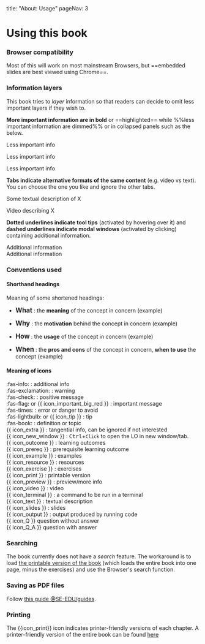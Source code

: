 <frontmatter>
title: "About: Usage"
pageNav: 3
</frontmatter>

<link rel="stylesheet" href="{{baseUrl}}/css/textbook.css">

<div class="website-content">

# Using this book

<div id="browsers">

### Browser compatibility

Most of this will work on most mainstream Browsers, but ==embedded slides are best viewed using Chrome==.

</div>
<div id="layers">

### Information layers

This book tries to _layer_ information so that readers can decide to omit less important layers if they wish to. 

**More important information are in bold** or ==highlighted== while %%less important information are dimmed%% or in collapsed panels such as the below.

<box>

<panel header="Some less important info in a minimized panel" minimized>

Less important info

</panel><p/>

<panel header="%%Some less important info in a boarder-less panel%%" type="seamless">

Less important info

</panel><p/>

<panel header="%%Some less important info in a panel%%">

Less important info

</panel><p/>

</box>


**Tabs indicate alternative formats of the same content** (e.g. video vs text). You can choose the one you like and ignore the other tabs. 

<box>

<tabs> 
  <tab header="{{ icon_text }}">
  
Some textual description of X

  </tab>
  <tab header="{{ icon_video }}">

Video describing X

  </tab>
</tabs>

</box>

**Dotted underlines indicate <popover content="some additional info">tool tips</popover>** (activated by hovering over it) and **dashed underlines indicate <trigger for="modal:modal-example" trigger="click">modal windows</trigger>** (activated by clicking) containing additional information.

<popover id="pop:tooltip-example" header="Tooltip Example" placement="top">
  <div slot="content">
    Additional information
  </div>
</popover>

<modal header="Modal Example" id="modal:modal-example">
  Additional information
</modal>

</div>
<div id="conventions">

### Conventions used

#### Shorthand headings

Meaning of some shortened headings:

* <big>**What**</big> : the **meaning** of the concept in concern (<trigger trigger="click" for="modal:conventions-what">example</trigger>)

<modal large header="Example of a 'What' topic" id="modal:conventions-what">
  <include src="../refactoring/what/unit-inElsewhere-asFlat.md" boilerplate />
</modal>

* <big>**Why**</big> : the **motivation** behind the concept in concern (<trigger trigger="click" for="modal:conventions-why">example</trigger>)

<modal large header="Example of a 'Why' topic" id="modal:conventions-why">
  <include src="../documentation/guidelines/goTopDown/why/unit-inElsewhere-asFlat.md" boilerplate />
</modal>

* <big>**How**</big> : the **usage** of the concept in concern (<trigger trigger="click" for="modal:conventions-how">example</trigger>)

<modal large header="Example of a 'How' topic" id="modal:conventions-how">
  <include src="../refactoring/how/unit-inElsewhere-asFlat.md" boilerplate />
</modal>

* <big>**When**</big> : the **pros and cons** of the concept in concern, **when to use** the concept (<trigger trigger="click" for="modal:conventions-when">example</trigger>)

<modal large header="Example of a 'When' topic" id="modal:conventions-when">
  <include src="../refactoring/when/unit-inElsewhere-asFlat.md" boilerplate />
</modal>


#### Meaning of icons

<div class="indented">

<span class="text-info">:fas-info:</span> : additional info <br>
<span class="text-warning">:fas-exclamation:</span> : warning <br>
<span class="text-success">:fas-check:</span> : positive message <br>
<span class="text-danger">:fas-flag:</span> or {{ icon_important_big_red }} : important message <br>
<span class="text-danger">:fas-times:</span> : error or danger to avoid <br>
<span class="text-success">:fas-lightbulb:</span> or {{ icon_tip }} : tip <br>
<span class="text-primary">:fas-book:</span> : definition or topic <br>
{{ icon_extra }} : tangential info, can be ignored if not interested<br>
{{ icon_new_window }} : <kbd>Ctrl</kbd>+`Click` to open the LO in new window/tab.<br>
{{ icon_outcome }} : learning outcomes<br>
{{ icon_prereq }} : prerequisite learning outcome<br>
{{ icon_example }} : examples<br>
{{ icon_resource }} : resources<br>
{{ icon_exercise }} : exercises<br>
{{ icon_print }} : printable version<br>
{{ icon_preview }} : preview/more info<br>
{{ icon_video }} : video<br>
{{ icon_terminal }} : a command to be run in a terminal<br>
{{ icon_text }} : textual description<br>
{{ icon_slides }} : slides<br>
{{ icon_output }} : output produced by running code<br>
{{ icon_Q }} question without answer<br>
{{ icon_Q_A }} question with answer<br>

</div>

</div>
<div id="searching">

### Searching

The book currently does not have a _search_ feature. The workaround is to load [the printable version of the book]({{baseUrl}}/common/print.html) (which loads the entire book into one page, minus the exercises) and use the Browser's search function.

</div>
<div id="saving">

### Saving as PDF files

Follow [this guide @SE-EDU/guides](https://se-education.org/guides/tutorials/savingPdf.html).

</div>
<div id="printing">
  
### Printing

The {{icon_print}} icon indicates printer-friendly versions of each chapter. A printer-friendly version of the entire book can be found [here]({{baseUrl}}/common/print.html)

</div>

</div>
